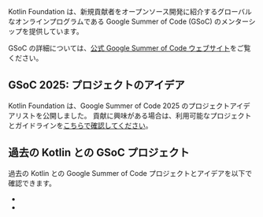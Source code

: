 [//]: # (title: Kotlin での Google Summer of Code)

Kotlin Foundation は、新規貢献者をオープンソース開発に紹介するグローバルなオンラインプログラムである Google Summer of Code (GSoC) のメンターシップを提供しています。

GSoC の詳細については、[公式 Google Summer of Code ウェブサイト](https://summerofcode.withgoogle.com/)をご覧ください。

## GSoC 2025: プロジェクトのアイデア

Kotlin Foundation は、Google Summer of Code 2025 のプロジェクトアイデアリストを公開しました。
貢献に興味がある場合は、利用可能なプロジェクトとガイドラインを[こちらで確認してください](gsoc-2025.md)。

## 過去の Kotlin との GSoC プロジェクト

過去の Kotlin との Google Summer of Code プロジェクトとアイデアを以下で確認できます。

* [](gsoc-2024.md)
* [](gsoc-2023.md)